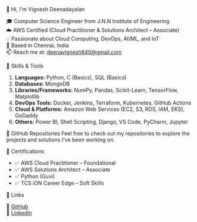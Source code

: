 👋 Hi, I'm Vignesh Deenadayalan

🎓 Computer Science Engineer from J.N.N Institute of Engineering  
☁️ AWS Certified (Cloud Practitioner & Solutions Architect – Associate)  
💡 Passionate about Cloud Computing, DevOps, AI/ML, and IoT  
📍 Based in Chennai, India  
📫 Reach me at: [deenavignesh840@gmail.com](mailto:deenavignesh840@gmail.com)


🔧 Skills & Tools

1. **Languages:** Python, C (Basics), SQL (Basics)
2. **Databases:** MongoDB
3. **Libraries/Frameworks:** NumPy, Pandas, Scikit-Learn, TensorFlow, Matplotlib
4. **DevOps Tools:** Docker, Jenkins, Terraform, Kubernetes, GitHub Actions
5. **Cloud & Platforms:** Amazon Web Services (EC2, S3, RDS, IAM, EKS), GoDaddy
6. **Others:** Power BI, Shell Scripting, Django, VS Code, PyCharm, Jupyter

📂 GitHub Repositories
Feel free to check out my repositories to explore the projects and solutions I've been working on.

🏅 Certifications

- ✅ AWS Cloud Practitioner – Foundational  
- ✅ AWS Solutions Architect – Associate  
- ✅ Python (Guvi)  
- ✅ TCS iON Career Edge – Soft Skills

📎 Links

🔗 [GitHub](https://github.com/vickydgh)  
🔗 [LinkedIn](https://www.linkedin.com/in/vignesh-deenadayalan-438285278)
